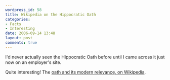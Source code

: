 ```yaml
---
wordpress_id: 58
title: Wikipedia on the Hippocratic Oath
categories:
- Facts
- Interesting
date: 2006-09-14 13:48
layout: post
comments: true
---
```

I'd never actually seen the Hippocratic Oath before until I came across it just now on an employer's site.

Quite interesting! The <a href="http://en.wikipedia.org/wiki/Hippocratic_oath">oath and its modern relevance, on Wikipedia</a>.
